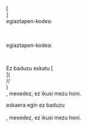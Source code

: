 [<br host>]<br action>egiaztapen-kodea:<br code>

<br url><br action>egiaztapen-kodea:

<br code>

Ez baduzu eskatu [<br host>](<br protocol>//<br host>)<br action>, mesedez, ez ikusi mezu honi.

eskaera egin ez baduzu<br url><br action>, mesedez, ez ikusi mezu honi.
